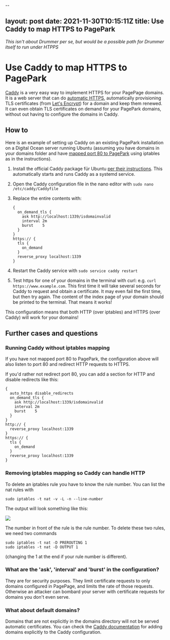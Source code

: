 --

layout: post
date: 2021-11-30T10:15:11Z
title: Use Caddy to map HTTPS to PagePark 
--

<i>This isn't about Drummer per se, but would be a possible path for Drummer itself to run under HTPPS</i>

# Use Caddy to map HTTPS to PagePark

<a href="https://caddyserver.com/">Caddy</a> is a very easy way to implement HTTPS for your PagePage domains. It is a web server that can do <a href="https://caddyserver.com/docs/automatic-https">automatic HTTPS</a>, automatically provisioning TLS certificates (from <a href="https://letsencrypt.org/">Let's Encrypt</a>) for a domain and keep them renewed. It can even obtain TLS certificates on demand for your PagePark domains, without out having to configure the domains in Caddy. 

## How to

Here is an example of setting up Caddy on an existing PagePark installation on a Digital Ocean server running Ubuntu (assuming you have domains in your domains folder and have <a href="https://github.com/scripting/pagePark#mapping-port-80-to-1339">mapped port 80 to PagePark</a> using iptables as in the instructions).

1. Install the official Caddy package für Ubuntu <a href="https://caddyserver.com/docs/install#debian-ubuntu-raspbian">per their instructions</a>.  This automatically starts and runs Caddy as a systemd service.

1. Open the Caddy configuration file in the nano editor with `sudo nano /etc/caddy/Caddyfile`

1. Replace the entire contents with: 

   ```
   {
     on_demand_tls {
       ask http://localhost:1339/isdomainvalid
       interval 2m
       burst    5
     }
   }
   https:// {
     tls {
       on_demand
     }
     reverse_proxy localhost:1339
   }
   ```

1. Restart the Caddy service with `sudo service caddy restart`

1. Test https for one of your domains in the terminal with curl: e.g. `curl https://www.example.com`. This first time it will take several seconds for Caddy to request and obtain a certificate. It may even fail the first time, but then try again. The content of the index page of your domain should be printed to the terminal. That means it works!

This configuration means that both HTTP (over iptables) and HTTPS (over Caddy) will work for your domains!

## Further cases and questions

### Running Caddy without iptables mapping

If you have not mapped port 80 to PagePark, the configuration above will also listen to port 80 and redirect HTTP requests to HTTPS. 



If you'd rather not redirect port 80, you can add a section for HTTP and disable redirects like this:

   ```
   {
     auto_https disable_redirects
     on_demand_tls {
       ask http://localhost:1339/isdomainvalid
       interval 2m
       burst    5
     }
   }
   http:// {
     reverse_proxy localhost:1339
   }
   https:// {
     tls {
       on_demand
     }
     reverse_proxy localhost:1339
   }
   ```

### Removing iptables mapping so Caddy can handle HTTP

To delete an iptables rule you have to know the rule number. You can list the nat rules with

`sudo iptables -t nat -v -L -n --line-number`

The output will look something like this:

![](https://res.cloudinary.com/papascott/image/upload/v1637840426/TujSanB1nu0Bdelbge96Lr4UlGgFO7jV6D5Jc9VX.jpg)

The number in front of the rule is the rule number. To delete these two rules, we need two commands  

```
sudo iptables -t nat -D PREROUTING 1
sudo iptables -t nat -D OUTPUT 1
```

(changing the 1 at the end if your rule number is different).

### What are the 'ask', 'interval' and 'burst' in the configuration?

They are for security purposes. They limit certificate requests to only domains configured in PagePage, and limits the rate of those requests. Otherwise an attacker can bombard your server with certificate requests for domains you don't even serve. 

### What about default domains?

Domains that are not explicitly in the domains directory will not be served automatic certificates. You can check the <a href="https://caddyserver.com/docs/">Caddy documentation</a> for adding domains explicitly to the Caddy configuration.


